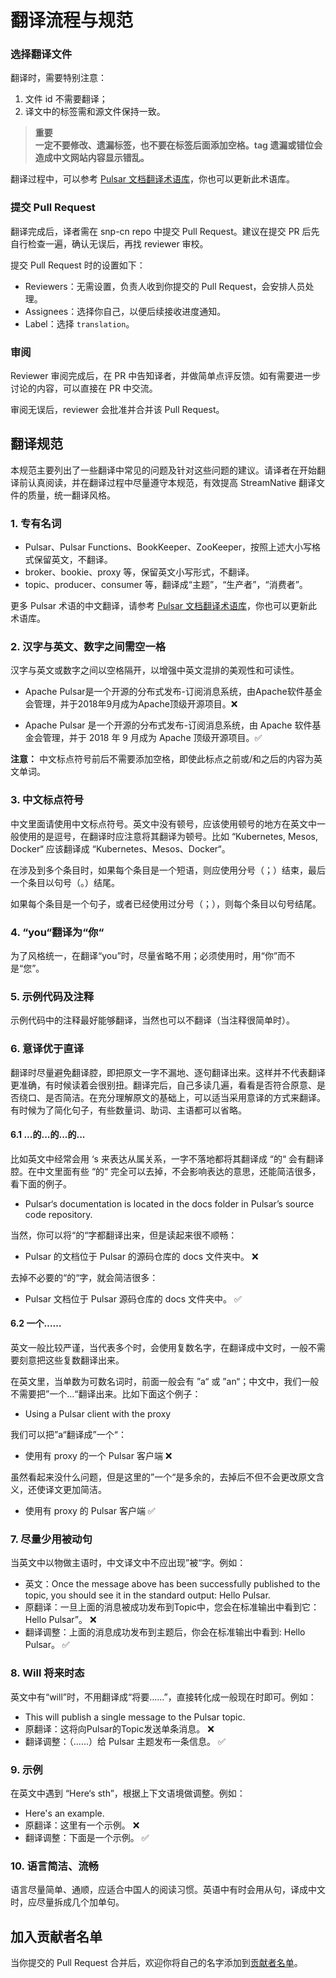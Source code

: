 # 翻译流程与规范

### 选择翻译文件
翻译时，需要特别注意：
1. 文件 id 不需要翻译；
2. 译文中的标签需和源文件保持一致。

> **重要  
> 一定不要修改、遗漏标签，也不要在标签后面添加空格。tag 遗漏或错位会造成中文网站内容显示错乱。**

翻译过程中，可以参考 [Pulsar 文档翻译术语库](https://shimo.im/sheets/5jozGy5WIUQQf5JV/MODOC)，你也可以更新此术语库。

### 提交 Pull Request

翻译完成后，译者需在 snp-cn repo 中提交 Pull Request。建议在提交 PR 后先自行检查一遍，确认无误后，再找 reviewer 审校。

提交 Pull Request 时的设置如下：
- Reviewers：无需设置，负责人收到你提交的 Pull Request，会安排人员处理。
- Assignees：选择你自己，以便后续接收进度通知。
- Label：选择 `translation`。

### 审阅

Reviewer 审阅完成后，在 PR 中告知译者，并做简单点评反馈。如有需要进一步讨论的内容，可以直接在 PR 中交流。 

审阅无误后，reviewer 会批准并合并该 Pull Request。

## 翻译规范 
本规范主要列出了一些翻译中常见的问题及针对这些问题的建议。请译者在开始翻译前认真阅读，并在翻译过程中尽量遵守本规范，有效提高 StreamNative 翻译文件的质量，统一翻译风格。

### 1. 专有名词

- Pulsar、Pulsar Functions、BookKeeper、ZooKeeper，按照上述大小写格式保留英文，不翻译。  
- broker、bookie、proxy 等，保留英文小写形式，不翻译。  
- topic、producer、consumer 等，翻译成“主题”，“生产者”，“消费者”。   

更多 Pulsar 术语的中文翻译，请参考 [Pulsar 文档翻译术语库](https://shimo.im/sheets/5jozGy5WIUQQf5JV/MODOC)，你也可以更新此术语库。

### 2. 汉字与英文、数字之间需空一格

汉字与英文或数字之间以空格隔开，以增强中英文混排的美观性和可读性。 
 
- Apache Pulsar是一个开源的分布式发布-订阅消息系统，由Apache软件基金会管理，并于2018年9月成为Apache顶级开源项目。❌ 

- Apache Pulsar 是一个开源的分布式发布-订阅消息系统，由 Apache 软件基金会管理，并于 2018 年 9 月成为 Apache 顶级开源项目。✅ 

**注意：** 中文标点符号前后不需要添加空格，即使此标点之前或/和之后的内容为英文单词。

###  3. 中文标点符号

中文里面请使用中文标点符号。英文中没有顿号，应该使用顿号的地方在英文中一般使用的是逗号，在翻译时应注意将其翻译为顿号。比如 “Kubernetes, Mesos, Docker“ 应该翻译成 “Kubernetes、Mesos、Docker“。

在涉及到多个条目时，如果每个条目是一个短语，则应使用分号（；）结束，最后一个条目以句号（。）结尾。

如果每个条目是一个句子，或者已经使用过分号（；），则每个条目以句号结尾。

### 4. “you“翻译为“你“

为了风格统一，在翻译“you”时，尽量省略不用；必须使用时，用“你”而不是“您”。

### 5. 示例代码及注释

示例代码中的注释最好能够翻译，当然也可以不翻译（当注释很简单时）。

### 6. 意译优于直译

翻译时尽量避免翻译腔，即把原文一字不漏地、逐句翻译出来。这样并不代表翻译更准确，有时候读着会很别扭。翻译完后，自己多读几遍，看看是否符合原意、是否绕口、是否简洁。在充分理解原文的基础上，可以适当采用意译的方式来翻译。有时候为了简化句子，有些数量词、助词、主语都可以省略。

#### 6.1 ...的...的...的...

比如英文中经常会用 ‘s 来表达从属关系，一字不落地都将其翻译成 “的“ 会有翻译腔。在中文里面有些 “的“ 完全可以去掉，不会影响表达的意思，还能简洁很多，看下面的例子。

- Pulsar‘s documentation is located in the docs folder in Pulsar’s source code repository.

当然，你可以将“的“字都翻译出来，但是读起来很不顺畅：

- Pulsar 的文档位于 Pulsar 的源码仓库的 docs 文件夹中。 ❌ 

去掉不必要的“的“字，就会简洁很多：

- Pulsar 文档位于 Pulsar 源码仓库的 docs 文件夹中。 ✅ 

#### 6.2 一个……

英文一般比较严谨，当代表多个时，会使用复数名字，在翻译成中文时，一般不需要刻意把这些复数翻译出来。

在英文里，当单数为可数名词时，前面一般会有 ”a“ 或 ”an“；中文中，我们一般不需要把”一个...“翻译出来。比如下面这个例子：

- Using a Pulsar client with the proxy

我们可以把”a“翻译成”一个“：

- 使用有 proxy 的一个 Pulsar 客户端   ❌  

虽然看起来没什么问题，但是这里的”一个“是多余的，去掉后不但不会更改原文含义，还使译文更加简洁。

- 使用有 proxy 的 Pulsar 客户端   ✅ 

### 7. 尽量少用被动句

当英文中以物做主语时，中文译文中不应出现”被“字。例如：  

 - 英文：Once the message above has been successfully published to the topic, you should see it in the standard output: Hello Pulsar.
 - 原翻译：一旦上面的消息被成功发布到Topic中，您会在标准输出中看到它：Hello Pulsar”。   ❌
 - 翻译调整：上面的消息成功发布到主题后，你会在标准输出中看到: Hello Pulsar。    ✅ 

### 8. Will 将来时态
英文中有“will”时，不用翻译成“将要......”，直接转化成一般现在时即可。例如：  

- This will publish a single message to the Pulsar topic. 
- 原翻译：这将向Pulsar的Topic发送单条消息。   ❌
- 翻译调整：（......）给 Pulsar 主题发布一条信息。   ✅ 

### 9. 示例
在英文中遇到 “Here‘s sth”，根据上下文语境做调整。例如： 

- Here's an example.
- 原翻译：这里有一个示例。   ❌
- 翻译调整：下面是一个示例。     ✅ 

### 10. 语言简洁、流畅
语言尽量简单、通顺，应适合中国人的阅读习惯。英语中有时会用从句，译成中文时，应尽量拆成几个加单句。

## 加入贡献者名单
当你提交的 Pull Request 合并后，欢迎你将自己的名字添加到[贡献者名单](CONTRIBUTORS.md)。
